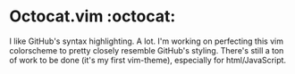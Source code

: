 # Octocat.vim :octocat:

I like GitHub's syntax highlighting. A lot. I'm working on perfecting this vim
colorscheme to pretty closely resemble GitHub's styling. There's still a ton of
work to be done (it's my first vim-theme), especially for html/JavaScript.
